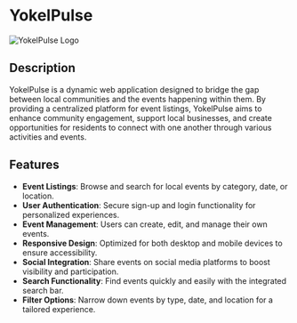 # YokelPulse

![YokelPulse Logo](path/to/logo.png)

## Description
YokelPulse is a dynamic web application designed to bridge the gap between local communities and the events happening within them. By providing a centralized platform for event listings, YokelPulse aims to enhance community engagement, support local businesses, and create opportunities for residents to connect with one another through various activities and events.

## Features
- **Event Listings**: Browse and search for local events by category, date, or location.
- **User Authentication**: Secure sign-up and login functionality for personalized experiences.
- **Event Management**: Users can create, edit, and manage their own events.
- **Responsive Design**: Optimized for both desktop and mobile devices to ensure accessibility.
- **Social Integration**: Share events on social media platforms to boost visibility and participation.
- **Search Functionality**: Find events quickly and easily with the integrated search bar.
- **Filter Options**: Narrow down events by type, date, and location for a tailored experience.


